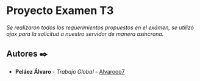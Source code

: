 # Proyecto Examen T3

_Se realizaron todos los requerimientos propuestos en el exámen, se utilizó ajax para la solicitud a nuestro servidor de manera asíncrona._

## Autores ✒️


* **Peláez Álvaro** - *Trabajo Global* - [Alvarooo7](https://github.com/Alvarooo7)


